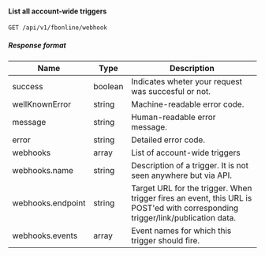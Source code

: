 #### List all account-wide triggers
`GET /api/v1/fbonline/webhook`

##### Response format
|Name|Type|Description|
|-|-|-|
|success|boolean|Indicates wheter your request was succesful or not.|
|wellKnownError|string|Machine-readable error code.|
|message|string|Human-readable error message.|
|error|string|Detailed error code.|
|webhooks|array|List of account-wide triggers|
|webhooks.name|string|Description of a trigger. It is not seen anywhere but via API.|
|webhooks.endpoint|string|Target URL for the trigger. When trigger fires an event, this URL is POST'ed with corresponding trigger/link/publication data.|
|webhooks.events|array|Event names for which this trigger should fire.|
